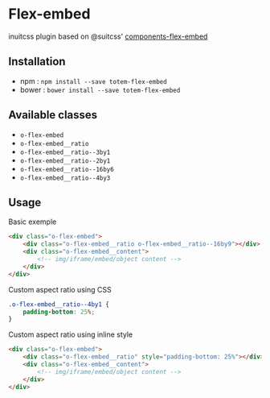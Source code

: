 # Flex-embed

inuitcss plugin based on @suitcss' [components-flex-embed](https://github.com/suitcss/components-flex-embed/)

## Installation

- npm : `npm install --save totem-flex-embed`
- bower : `bower install --save totem-flex-embed`

## Available classes

- `o-flex-embed`
- `o-flex-embed__ratio`
- `o-flex-embed__ratio--3by1`
- `o-flex-embed__ratio--2by1`
- `o-flex-embed__ratio--16by6`
- `o-flex-embed__ratio--4by3`

## Usage 

Basic exemple

```html
<div class="o-flex-embed">
	<div class="o-flex-embed__ratio o-flex-embed__ratio--16by9"></div>
	<div class="o-flex-embed__content">
		<!-- img/iframe/embed/object content -->
	</div>
</div>
```

Custom aspect ratio using CSS

```css
.o-flex-embed__ratio--4by1 {
    padding-bottom: 25%;
}
```

Custom aspect ratio using inline style

```html
<div class="o-flex-embed">
	<div class="o-flex-embed__ratio" style="padding-bottom: 25%"></div>
	<div class="o-flex-embed__content">
		<!-- img/iframe/embed/object content -->
	</div>
</div>
```
